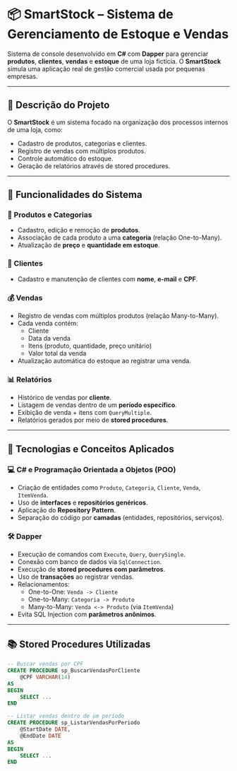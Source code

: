 # 📦 SmartStock – Sistema de Gerenciamento de Estoque e Vendas

Sistema de console desenvolvido em **C#** com **Dapper** para gerenciar **produtos**, **clientes**, **vendas** e **estoque** de uma loja fictícia. O **SmartStock** simula uma aplicação real de gestão comercial usada por pequenas empresas.

---

## 📄 Descrição do Projeto

O **SmartStock** é um sistema focado na organização dos processos internos de uma loja, como:

- Cadastro de produtos, categorias e clientes.
- Registro de vendas com múltiplos produtos.
- Controle automático do estoque.
- Geração de relatórios através de stored procedures.

---

## 🧱 Funcionalidades do Sistema

### 🛒 Produtos e Categorias

- Cadastro, edição e remoção de **produtos**.
- Associação de cada produto a uma **categoria** (relação One-to-Many).
- Atualização de **preço** e **quantidade em estoque**.

### 👤 Clientes

- Cadastro e manutenção de clientes com **nome**, **e-mail** e **CPF**.

### 💰 Vendas

- Registro de vendas com múltiplos produtos (relação Many-to-Many).
- Cada venda contém:
  - Cliente
  - Data da venda
  - Itens (produto, quantidade, preço unitário)
  - Valor total da venda
- Atualização automática do estoque ao registrar uma venda.

### 📊 Relatórios

- Histórico de vendas por **cliente**.
- Listagem de vendas dentro de um **período específico**.
- Exibição de venda + itens com `QueryMultiple`.
- Relatórios gerados por meio de **stored procedures**.

---

## 🧠 Tecnologias e Conceitos Aplicados

### 💻 C# e Programação Orientada a Objetos (POO)

- Criação de entidades como `Produto`, `Categoria`, `Cliente`, `Venda`, `ItemVenda`.
- Uso de **interfaces** e **repositórios genéricos**.
- Aplicação do **Repository Pattern**.
- Separação do código por **camadas** (entidades, repositórios, serviços).

### 🛠️ Dapper

- Execução de comandos com `Execute`, `Query`, `QuerySingle`.
- Conexão com banco de dados via `SqlConnection`.
- Execução de **stored procedures com parâmetros**.
- Uso de **transações** ao registrar vendas.
- Relacionamentos:
  - One-to-One: `Venda -> Cliente`
  - One-to-Many: `Categoria -> Produto`
  - Many-to-Many: `Venda <-> Produto` (via `ItemVenda`)
- Evita SQL Injection com **parâmetros anônimos**.

---

## 📚 Stored Procedures Utilizadas

```sql
-- Buscar vendas por CPF
CREATE PROCEDURE sp_BuscarVendasPorCliente
    @CPF VARCHAR(14)
AS
BEGIN
    SELECT ...
END

-- Listar vendas dentro de um período
CREATE PROCEDURE sp_ListarVendasPorPeriodo
    @StartDate DATE,
    @EndDate DATE
AS
BEGIN
    SELECT ...
END
